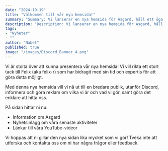 ```yaml
---
date: "2024-10-19"
title: "Välkommen till vår nya hemsida!"
summary: "Summary: Vi lanserar en nya hemsida för Asgard, håll ett öga här för att se nyheter på vad vi gör och för information om vilka vi är."
description: "Description: Vi lanserar en nya hemsida för Asgard, håll ett öga här för att se nyheter på vad vi gör och för information om vilka vi är."
tags:
- "Nyheter"
- ""
author: "Nabel"
published: true
image: "/images/Discord_Banner_4.png"
---
```

Vi är stolta över att kunna presentera vår nya hemsida! Vi vill rikta ett stort tack till Felix (aka felix-r) som har bidragit med sin tid och expertis för att göra detta möjligt.

Med denna nya hemsida vill vi nå ut till en bredare publik, utanför Discord, informera och göra reklam om vilka vi är och vad vi gör, samt göra det enklare att hitta oss.  

På sidan hittar ni nu:
- Information om Asgard
- Nyhetsinlägg om våra senaste aktiviteter
- Länkar till våra YouTube-videor

Vi hoppas att ni gillar den nya sidan lika mycket som vi gör! Tveka inte att utforska och kontakta oss om ni har några frågor eller feedback.
